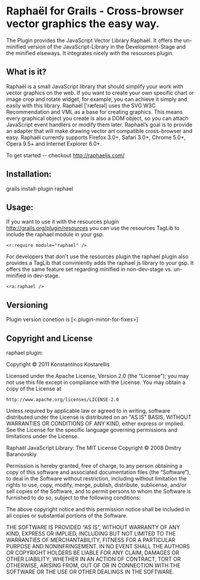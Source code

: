 Raphaël for Grails - Cross-browser vector graphics the easy way.
===

The Plugin provides the JavaScript Vector Library Raphaël.
It offers the un-minified version of the JavaScript-Library in the Development-Stage and the minified elseways.
It integrates nicely with the resources plugin.

What is it?
---
Raphaël is a small JavaScript library that should simplify your work with vector graphics on the web. If you want to create your own specific chart or image crop and rotate widget, for example, you can achieve it simply and easily with this library.
Raphaël ['ræfeɪəl] uses the SVG W3C Recommendation and VML as a base for creating graphics. This means every graphical object you create is also a DOM object, so you can attach JavaScript event handlers or modify them later. Raphaël’s goal is to provide an adapter that will make drawing vector art compatible cross-browser and easy.
Raphaël currently supports Firefox 3.0+, Safari 3.0+, Chrome 5.0+, Opera 9.5+ and Internet Explorer 6.0+.

To get started -- checkout http://raphaeljs.com/

Installation:
---
grails install-plugin raphael

Usage:
---
If you want to use it with the resources plugin http://grails.org/plugin/resources you can use the resources TagLib to include the raphael module in your gsp.

	<r:require module="raphael" />

For developers that don't use the resources plugin the raphael plugin also provides a TagLib that conviniently adds the raphael js library to your gsp. It
offers the same feature set regarding minified in non-dev-stage vs. un-minified in dev-stage.

	<ra:raphael />

Versioning
---
Plugin version conetion is <javascript-libraryversion>[<.plugin-minor-for-fixes>]

Copyright and License
---
raphael plugin:

Copyright © 2011 Konstantinos Kostarellis

Licensed under the Apache License, Version 2.0 (the "License");
you may not use this file except in compliance with the License.
You may obtain a copy of the License at

    http://www.apache.org/licenses/LICENSE-2.0

Unless required by applicable law or agreed to in writing, software
distributed under the License is distributed on an "AS IS" BASIS,
WITHOUT WARRANTIES OR CONDITIONS OF ANY KIND, either express or implied.
See the License for the specific language governing permissions and
limitations under the License.

Raphaël JavaScript Library:
The MIT License
Copyright © 2008 Dmitry Baranovskiy

Permission is hereby granted, free of charge, to any person obtaining a copy of this software and associated documentation files (the “Software”), to deal in the Software without restriction, including without limitation the rights to use, copy, modify, merge, publish, distribute, sublicense, and/or sell copies of the Software, and to permit persons to whom the Software is furnished to do so, subject to the following conditions:

The above copyright notice and this permission notice shall be included in all copies or substantial portions of the Software.

THE SOFTWARE IS PROVIDED “AS IS”, WITHOUT WARRANTY OF ANY KIND, EXPRESS OR IMPLIED, INCLUDING BUT NOT LIMITED TO THE WARRANTIES OF MERCHANTABILITY, FITNESS FOR A PARTICULAR PURPOSE AND NONINFRINGEMENT. IN NO EVENT SHALL THE AUTHORS OR COPYRIGHT HOLDERS BE LIABLE FOR ANY CLAIM, DAMAGES OR OTHER LIABILITY, WHETHER IN AN ACTION OF CONTRACT, TORT OR OTHERWISE, ARISING FROM, OUT OF OR IN CONNECTION WITH THE SOFTWARE OR THE USE OR OTHER DEALINGS IN THE SOFTWARE.
